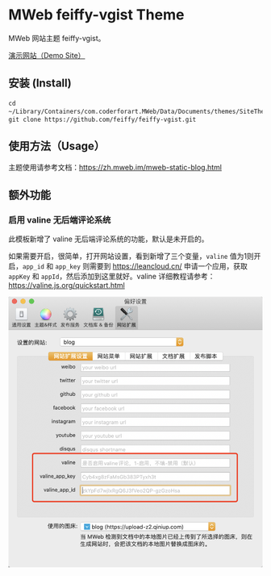 # MWeb feiffy-vgist Theme

MWeb 网站主题 feiffy-vgist。  

[演示网站（Demo Site）](http://feiffy.cc/index.html)  

## 安装 (Install)

```
cd ~/Library/Containers/com.coderforart.MWeb/Data/Documents/themes/SiteThemes
git clone https://github.com/feiffy/feiffy-vgist.git
```

## 使用方法（Usage）

主题使用请参考文档：https://zh.mweb.im/mweb-static-blog.html

## 额外功能

### 启用 valine 无后端评论系统

此模板新增了 valine 无后端评论系统的功能，默认是未开启的。

如果需要开启，很简单，打开网站设置，看到新增了三个变量，`valine` 值为1则开启，`app_id` 和 `app_key` 则需要到 https://leancloud.cn/ 申请一个应用，获取 `appKey` 和 `appId`，然后添加到这里就好。valine 详细教程请参考：https://valine.js.org/quickstart.html

![](imgs/1.png)